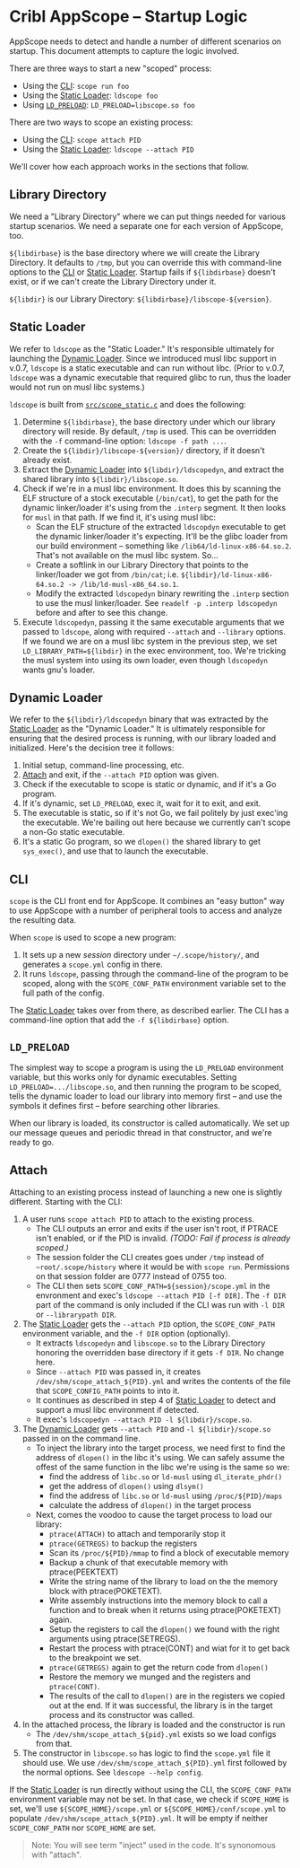 # Cribl AppScope – Startup Logic

AppScope needs to detect and handle a number of different scenarios on startup. This document attempts to capture the logic involved.

There are three ways to start a new "scoped" process:

* Using the [CLI](#cli): `scope run foo`
* Using the [Static Loader](#static-loader): `ldscope foo`
* Using [`LD_PRELOAD`](#ld_preload): `LD_PRELOAD=libscope.so foo`

There are two ways to scope an existing process:

* Using the [CLI](#cli): `scope attach PID`
* Using the [Static Loader](#static-loader): `ldscope --attach PID`

We'll cover how each approach works in the sections that follow.

## Library Directory

We need a "Library Directory" where we can put things needed for various startup scenarios. We need a separate one for each version of AppScope, too.

`${libdirbase}` is the base directory where we will create the Library Directory. It defaults to `/tmp`, but you can override this with command-line options to the [CLI](#cli) or [Static Loader](#static-loader). Startup fails if `${libdirbase}` doesn't exist, or if we can't create the Library Directory under it.

`${libdir}` is our Library Directory: `${libdirbase}/libscope-${version}`.

## Static Loader

We refer to `ldscope` as the "Static Loader." It's responsible ultimately for launching the [Dynamic Loader](#dynamic-loader). Since we introduced musl libc support in v.0.7, `ldscope` is a static executable and can run without libc. (Prior to v.0.7, `ldscope` was a dynamic executable that required glibc to run, thus the loader would not run on musl libc systems.)

`ldscope` is built from [`src/scope_static.c`](../src/scope_static.c) and does the following:

1. Determine `${libdirbase}`, the base directory under which our library directory will reside. By default, `/tmp` is used. This can be overridden with the `-f` command-line option: `ldscope -f path ...`.
2. Create the `${libdir}/libscope-${version}/` directory, if it doesn't already exist.
3. Extract the [Dynamic Loader](#dynamic-loader) into `${libdir}/ldscopedyn`, and extract the shared library into `${libdir}/libscope.so`.
4. Check if we're in a musl libc environment. It does this by scanning the ELF structure of a stock executable (`/bin/cat`), to get the path for the dynamic linker/loader it's using from the `.interp` segment. It then looks for `musl` in that path. If we find it, it's using musl libc:
    * Scan the ELF structure of the extracted `ldscopdyn` executable to get the dynamic linker/loader it's expecting. It'll be the glibc loader from our build environment – something like `/lib64/ld-linux-x86-64.so.2`. That's not available on the musl libc system. So...
    * Create a softlink in our Library Directory that points to the linker/loader we got  from `/bin/cat`; i.e. `${libdir}/ld-linux-x86-64.so.2 -> /lib/ld-musl-x86_64.so.1`.
    * Modify the extracted `ldscopedyn` binary rewriting the `.interp` section to use the musl linker/loader. See `readelf -p .interp ldscopedyn` before and after to see this change.
5. Execute `ldscopedyn`, passing it the same executable arguments that we passed to `ldscope`, along with required `--attach` and `--library` options. If we found we are on a musl libc system in the previous step, we set `LD_LIBRARY_PATH=${libdir}` in the exec environment, too. We're tricking the musl system into using its own loader, even though `ldscopedyn` wants gnu's loader.

## Dynamic Loader

We refer to the `${libdir}/ldscopedyn` binary that was extracted by the [Static Loader](#static-loader) as the "Dynamic Loader." It is ultimately responsible for ensuring that the desired process is running, with our library loaded and initialized. Here's the decision tree it follows:

1. Initial setup, command-line processing, etc.
2. [Attach](#attach) and exit, if the `--attach PID` option was given.
3. Check if the executable to scope is static or dynamic, and if it's a Go program.
4. If it's dynamic, set `LD_PRELOAD`, exec it, wait for it to exit, and exit.
5. The executable is static, so if it's not Go, we fail politely by just exec'ing the executable. We're bailing out here because we currently can't scope a non-Go static executable.
6. It's a static Go program, so we `dlopen()` the shared library to get `sys_exec()`, and use that to launch the executable.

## CLI

`scope` is the CLI front end for AppScope. It combines an "easy button" way to use AppScope with a number of peripheral tools to access and analyze the resulting data.

When `scope` is used to scope a new program:

1. It sets up a new _session_ directory under `~/.scope/history/`, and generates a `scope.yml` config in there.
2. It runs `ldscope`, passing through the command-line of the program to be scoped, along with the `SCOPE_CONF_PATH` environment variable set to the full path of the config.

The [Static Loader](#static-loader) takes over from there, as described earlier. The CLI has a command-line option that add the `-f ${libdirbase}` option.

## `LD_PRELOAD`

The simplest way to scope a program is using the `LD_PRELOAD` environment variable, but this works only for dynamic executables. Setting `LD_PRELOAD=.../libscope.so`, and then running the program to be scoped, tells the dynamic loader to load our library into memory first – and use the symbols it defines first – before searching other libraries. 

When our library is loaded, its constructor is called automatically. We set up our message queues and periodic thread in that constructor, and we're ready to go.

## Attach

Attaching to an existing process instead of launching a new one is slightly different. Starting with the CLI:

1. A user runs `scope attach PID` to attach to the existing process. 
    * The CLI outputs an error and exits if the user isn't root, if PTRACE isn't enabled, or if the PID is invalid. _(TODO: Fail if process is already scoped.)_
    * The session folder the CLI creates goes under `/tmp` instead of `~root/.scope/history` where it would be with `scope run`. Permissions on that session folder are 0777 instead of 0755 too.
    * The CLI then sets `SCOPE_CONF_PATH=${session}/scope.yml` in the envronment and exec's `ldscope --attach PID [-f DIR]`. The `-f DIR` part of the command is only included if the CLI was run with `-l DIR` or `--librarypath DIR`.
2. The [Static Loader](#static-loader) gets the `--attach PID` option, the `SCOPE_CONF_PATH` environment variable, and the `-f DIR` option (optionally).
    * It extracts `ldscopedyn` and `libscope.so` to the Library Directory honoring the overridden base directory if it gets `-f DIR`. No change here.
    * Since `--attach PID` was passed in, it creates `/dev/shm/scope_attach_${PID}.yml` and writes the contents of the file that `SCOPE_CONFIG_PATH` points to into it.
    * It continues as described in step 4 of [Static Loader](#static-loader) to detect and support a musl libc environment if detected.
    * It exec's `ldscopedyn --attach PID -l ${libdir}/scope.so`.
3. The [Dynamic Loader](#dynamic-loader) gets `--attach PID` and `-l ${libdir}/scope.so` passed in on the command line.
    * To inject the library into the target process, we need first to find the address of `dlopen()` in the libc it's using. We can safely assume the offest of the same function in the libc we're using is the same so we:
        * find the address of `libc.so` or `ld-musl` using `dl_iterate_phdr()`
        * get the address of `dlopen()` using `dlsym()`
        * find the address of `libc.so` or `ld-musl` using `/proc/${PID}/maps`
        * calculate the address of `dlopen()` in the target process
    * Next, comes the voodoo to cause the target process to load our library:
        * `ptrace(ATTACH)` to attach and temporarily stop it
        * `ptrace(GETREGS)` to backup the registers
        * Scan its `/proc/${PID}/mmap` to find a block of executable memory
        * Backup a chunk of that executable memory with ptrace(PEEKTEXT)
        * Write the string name of the library to load on the the memory block with ptrace(POKETEXT).
        * Write assembly instructions into the memory block to call a function and to break when it returns using ptrace(POKETEXT) again.
        * Setup the registers to call the `dlopen()` we found with the right arguments using ptrace(SETREGS).
        * Restart the process with ptrace(CONT) and wiat for it to get back to the breakpoint we set.
        * `ptrace(GETREGS)` again to get the return code from `dlopen()`
        * Restore the memory we munged and the registers and `ptrace(CONT)`.
        * The results of the call to `dlopen()` are in the registers we copied out at the end. If it was successful, the library is in the target process and its constructor was called.
4. In the attached process, the library is loaded and the constructor is run
    * The `/dev/shm/scope_attach_${pid}.yml` exists so we load configs from that.
4. The constructor in `libscope.so` has logic to find the `scope.yml` file it should use. We use `/dev/shm/scope_attach_${PID}.yml` first followed by the normal options. See `ldescope --help config`.

If the [Static Loader](#static-loader) is run directly without using the CLI, the `SCOPE_CONF_PATH` environment variable may not be set. In that case, we check if `SCOPE_HOME` is set, we'll use `${SCOPE_HOME}/scope.yml` or `${SCOPE_HOME}/conf/scope.yml` to populate `/dev/shm/scope_attach_${PID}.yml`. It will be empty if neither `SCOPE_CONF_PATH` nor `SCOPE_HOME` are set.

> Note: You will see term "inject" used in the code. It's synonomous with "attach".
